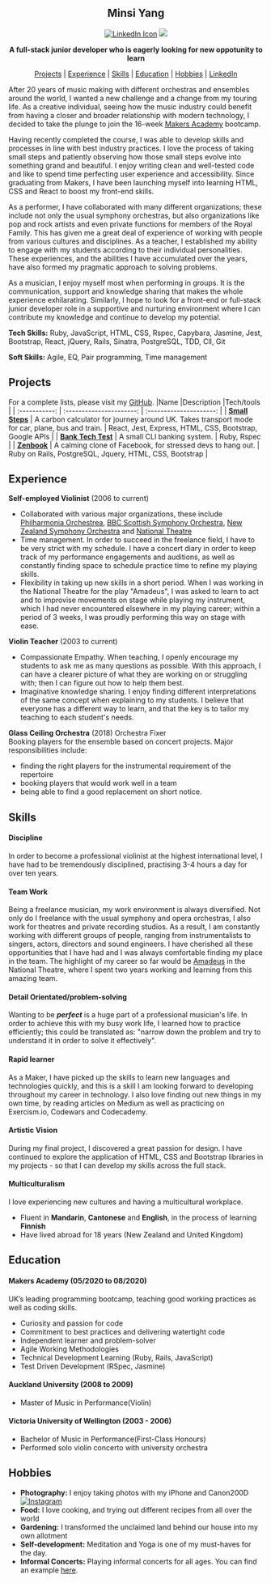 
<div align='center'>

## Minsi Yang

<a href="https://www.linkedin.com/in/minsi-yang"><img src="https://img.icons8.com/fluent/48/000000/linkedin.png" alt="LinkedIn Icon"></a>
<a href="https://medium.com/@yangminsi"><img src="https://img.icons8.com/color/48/000000/medium-monogram.png"/></a>



**A full-stack junior developer who is eagerly looking for new oppotunity to learn** 


  [Projects](#projects) | [Experience](#experience) | [Skills](#skills) | [Education](#education) | [Hobbies](#hobbies) | [LinkedIn](https://www.linkedin.com/in/minsi-yang-281aa082/)
</div>

After 20 years of music making with different orchestras and ensembles around the world, I wanted a new challenge and a change from my touring life. As a creative individual, seeing how the music industry could benefit from having a closer and broader relationship with modern technology, I decided to take the plunge to join the 16-week [Makers Academy](http://www.makersacademy.com) bootcamp.
 
Having recently completed the course, I was able to develop skills and processes in line with best industry practices. I love the process of taking small steps and patiently observing how those small steps evolve into something grand and beautiful. I enjoy writing clean and well-tested code and like to spend time perfecting user experience and accessibility. Since graduating from Makers, I have been launching myself into learning HTML, CSS and React to boost my front-end skills.
 
As a performer, I have collaborated with many different organizations; these include not only the usual symphony orchestras, but also organizations like pop and rock artists and even private functions for members of the Royal Family. This has given me a great deal of experience of working with people from various cultures and disciplines. As a teacher, I established my ability to engage with my students according to their individual personalities. These experiences, and the abilities I have accumulated over the years, have also formed my pragmatic approach to solving problems.
 
As a musician, I enjoy myself most when performing in groups. It is the communication, support and knowledge sharing that makes the whole experience exhilarating. Similarly, I hope to look for a front-end or full-stack junior developer role in a supportive and nurturing environment where I can contribute my knowledge and continue to develop my potential.

**Tech Skills:** Ruby, JavaScript, HTML, CSS, Rspec, Capybara, Jasmine, Jest, Bootstrap, React, jQuery, Rails, Sinatra, PostgreSQL, TDD, ClI, Git

**Soft Skills:** Agile, EQ, Pair programming, Time management

## Projects

 For a complete lists, please visit my [GitHub](https://github.com/minsiyang).
|Name           |Description               |Tech/tools               |
| :-----------: | :----------------------: | :---------------------: |
| **[Small Steps](https://small-steps2020.herokuapp.com/)** | A carbon calculator for journey around UK. Takes transport mode for car, plane, bus and train. | React, Jest, Express, HTML, CSS, Bootstrap, Google APIs |
| **[Bank Tech Test](https://github.com/minsiyang/Bank)**   | A small CLI banking system. | Ruby, Rspec |
| **[Zenbook](https://zenbook4u.herokuapp.com/users/sign_in)** | A calming clone of Facebook, for stressed devs to hang out. | Ruby on Rails, PostgreSQL, Jquery, HTML, CSS, Bootstrap |


## Experience

**Self-employed Violinist** (2006 to current) 
- Collaborated with various major organizations, these include [Philharmonia Orchestrea](https://philharmonia.co.uk/), [BBC Scottish Symphony Orchestra](https://www.bbc.co.uk/bbcsso), [New Zealand Symphony Orchestra](https://www.nzso.co.nz/) and [National Theatre](https://www.nationaltheatre.org.uk/)
- Time management. In order to succeed in the freelance field, I have to be very strict with my schedule. I have a concert diary in order to keep track of my performance engagements and auditions, as well as constantly finding space to schedule practice time to refine my playing skills. 
- Flexibility in taking up new skills in a short period. When I was working in the National Theatre for the play "Amadeus", I was asked to learn to act and to improvise movements on stage while playing my instrument, which I had never encountered elsewhere in my playing career; within a period of 3 weeks, I was proudly performing this way on stage with ease.
 
**Violin Teacher** (2003 to current) 
- Compassionate Empathy. When teaching, I openly encourage my students to ask me as many questions as possible. With this approach, I can have a clearer picture of what they are working on or struggling with; then I can figure out how to help them best.
- Imaginative knowledge sharing. I enjoy finding different interpretations of the same concept when explaining to my students. I believe that everyone has a different way to learn, and that the key is to tailor my teaching to each student's needs.
 
**Glass Ceiling Orchestra** (2018) 
Orchestra Fixer<br>
Booking players for the ensemble based on concert projects. Major responsibilities include:
- finding the right players for the instrumental requirement of the repertoire
- booking players that would work well in a team
- being able to find a good replacement on short notice.
 
 
## Skills
 
#### Discipline
In order to become a professional violinist at the highest international level, I have had to be tremendously disciplined, practising 3-4 hours a day for over ten years.
 
#### Team Work
Being a freelance musician, my work environment is always diversified. Not only do I freelance with the usual symphony and opera orchestras, I also work for theatres and private recording studios. As a result, I am constantly working with different groups of people, ranging from instrumentalists to singers, actors, directors and sound engineers. I have cherished all these opportunities that I have had and I was always comfortable finding my place in the team. The highlight of my career so far would be [Amadeus](https://www.nationaltheatre.org.uk/shows/nt-at-home-amadeus) in the National Theatre, where I spent two years working and learning from this amazing team.
 
#### Detail Orientated/problem-solving
Wanting to be ***perfect*** is a huge part of a professional musician's life. In order to achieve this with my busy work life, I learned how to practice efficiently; this could be translated as: "narrow down the problem and try to understand it in order to solve it effectively".
 
#### Rapid learner
As a Maker, I have picked up the skills to learn new languages and technologies quickly, and this is a skill I am looking forward to developing throughout my career in technology. I also love finding out new things in my own time, by reading articles on Medium as well as practicing on Exercism.io, Codewars and Codecademy.
 
#### Artistic Vision
During my final project, I discovered a great passion for design. I have continued to explore the application of HTML, CSS and Bootstrap libraries in my projects - so that I can develop my skills across the full stack.
 
#### Multiculturalism
I love experiencing new cultures and having a multicultural workplace.
- Fluent in **Mandarin**, **Cantonese** and **English**, in the process of learning **Finnish**
- Have lived abroad for 18 years (New Zealand and United Kingdom)
 
## Education
 
#### Makers Academy (05/2020 to 08/2020)
UK’s leading programming bootcamp, teaching good working practices as well as coding skills.
 
- Curiosity and passion for code
- Commitment to best practices and delivering watertight code
- Independent learner and problem-solver
- Agile Working Methodologies
- Technical Development Learning (Ruby, Rails, JavaScript)
- Test Driven Development (RSpec, Jasmine)
 
#### Auckland University (2008 to 2009)
 
- Master of Music in Performance(Violin)
 
#### Victoria University of Wellington (2003 - 2006)
 
- Bachelor of Music in Performance(First-Class Honours)
- Performed solo violin concerto with university orchestra
 
## Hobbies
- **Photography:** I enjoy taking photos with my iPhone and Canon200D [![Instagram](https://img.shields.io/badge/Instagram-yellow?&logo=instagram)](https://www.instagram.com/minsiy)
- **Food:** I love cooking, and trying out different recipes from all over the world
- **Gardening:** I transformed the unclaimed land behind our house into my own allotment
- **Self-development:** Meditation and Yoga is one of my must-haves for the day.
- **Informal Concerts:** Playing informal concerts for all ages. You can find an example <a href="https://www.youtube.com/watch?v=L-2TPDhg8LM&t=179s">here</a>.
 

